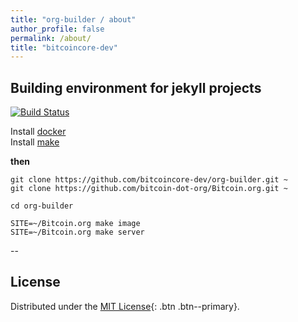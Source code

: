 ```yaml
---
title: "org-builder / about"
author_profile: false
permalink: /about/
title: "bitcoincore-dev"
---
```


<html>
<head>
  <link rel="stylesheet" href="/assets/css/style.css">
</head>
</html>

## Building environment for jekyll projects

[![Build Status](https://travis-ci.org/bitcoincore-dev/org-builder.svg?branch=master)](https://travis-ci.org/bitcoincore-dev/org-builder)


Install [docker](https://docs.docker.com/get-docker/)	
Install [make](https://www.gnu.org/software/make/)


**then**

```
git clone https://github.com/bitcoincore-dev/org-builder.git ~
git clone https://github.com/bitcoin-dot-org/Bitcoin.org.git ~

cd org-builder

SITE=~/Bitcoin.org make image
SITE=~/Bitcoin.org make server
```

--

## License

Distributed under the [MIT License](https://raw.githubusercontent.com/bitcoincore-dev/org-builder/master/LICENSE){: .btn .btn--primary}.
